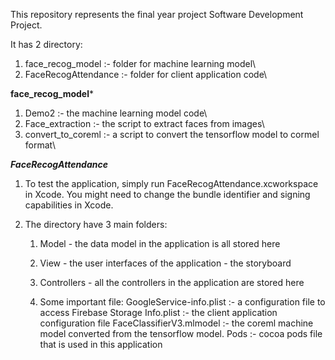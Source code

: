 This repository represents the final year project Software Development Project.

It has 2 directory:
1. face_recog_model :- folder for machine learning model\
2. FaceRecogAttendance :- folder for client application code\

****face_recog_model*****
1. Demo2 :- the machine learning model code\
2. Face_extraction :- the script to extract faces from images\
3. convert_to_coreml :- a script to convert the tensorflow model to cormel format\

*****FaceRecogAttendance*****
1. To test the application, simply run FaceRecogAttendance.xcworkspace in Xcode. You might need to change the bundle identifier and signing capabilities in Xcode.

2. The directory have 3 main folders:
	1. Model - the data model in the application is all stored here
	2. View - the user interfaces of the application - the storyboard 
	3. Controllers - all the controllers in the application are stored here

	4. Some important file:
	GoogleService-info.plist :- a configuration file to access Firebase Storage
	Info.plist :- the client application configuration file
	FaceClassifierV3.mlmodel :- the coreml machine model converted from the tensorflow model.
	Pods :- cocoa pods file that is used in this application
